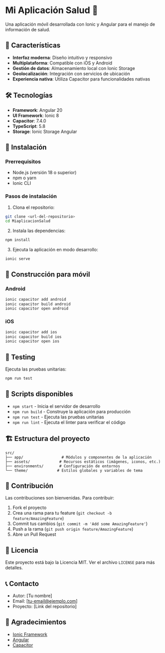 # Mi Aplicación Salud 🏥

Una aplicación móvil desarrollada con Ionic y Angular para el manejo de información de salud.

## 📱 Características

- **Interfaz moderna**: Diseño intuitivo y responsivo
- **Multiplataforma**: Compatible con iOS y Android
- **Gestión de datos**: Almacenamiento local con Ionic Storage
- **Geolocalización**: Integración con servicios de ubicación
- **Experiencia nativa**: Utiliza Capacitor para funcionalidades nativas

## 🛠️ Tecnologías

- **Framework**: Angular 20
- **UI Framework**: Ionic 8
- **Capacitor**: 7.4.0
- **TypeScript**: 5.8
- **Storage**: Ionic Storage Angular

## 🚀 Instalación

### Prerrequisitos

- Node.js (versión 18 o superior)
- npm o yarn
- Ionic CLI

### Pasos de instalación

1. Clona el repositorio:
```bash
git clone <url-del-repositorio>
cd MiaplicacionSalud
```

2. Instala las dependencias:
```bash
npm install
```

3. Ejecuta la aplicación en modo desarrollo:
```bash
ionic serve
```

## 📱 Construcción para móvil

### Android

```bash
ionic capacitor add android
ionic capacitor build android
ionic capacitor open android
```

### iOS

```bash
ionic capacitor add ios
ionic capacitor build ios
ionic capacitor open ios
```

## 🧪 Testing

Ejecuta las pruebas unitarias:
```bash
npm run test
```

## 📝 Scripts disponibles

- `npm start` - Inicia el servidor de desarrollo
- `npm run build` - Construye la aplicación para producción
- `npm run test` - Ejecuta las pruebas unitarias
- `npm run lint` - Ejecuta el linter para verificar el código

## 🏗️ Estructura del proyecto

```
src/
├── app/                 # Módulos y componentes de la aplicación
├── assets/             # Recursos estáticos (imágenes, iconos, etc.)
├── environments/       # Configuración de entornos
└── theme/             # Estilos globales y variables de tema
```

## 🤝 Contribución

Las contribuciones son bienvenidas. Para contribuir:

1. Fork el proyecto
2. Crea una rama para tu feature (`git checkout -b feature/AmazingFeature`)
3. Commit tus cambios (`git commit -m 'Add some AmazingFeature'`)
4. Push a la rama (`git push origin feature/AmazingFeature`)
5. Abre un Pull Request

## 📄 Licencia

Este proyecto está bajo la Licencia MIT. Ver el archivo `LICENSE` para más detalles.

## 📞 Contacto

- Autor: [Tu nombre]
- Email: [tu-email@ejemplo.com]
- Proyecto: [Link del repositorio]

## 🙏 Agradecimientos

- [Ionic Framework](https://ionicframework.com/)
- [Angular](https://angular.io/)
- [Capacitor](https://capacitorjs.com/)
